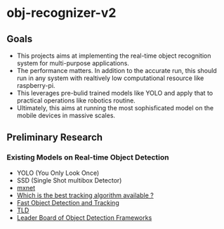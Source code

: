 # obj-recognizer-v2

## Goals
- This projects aims at implementing the real-time object recognition system for multi-purpose applications.
- The performance matters. In addition to the accurate run, this should run in any system with realtively low computational resource like raspberry-pi.
- This leverages pre-bulid trained models like YOLO and apply that to practical operations like robotics routine.
- Ultimately, this aims at running the most sophisficated model on the mobile devices in massive scales.

## Preliminary Research

### Existing Models on Real-time Object Detection

- YOLO (You Only Look Once)
- SSD (Single Shot multibox Detector)
- [mxnet](http://mxnet.io/tutorials/embedded/wine_detector.html)
- [Which is the best tracking algorithm available ?](https://www.researchgate.net/post/Which_is_the_best_tracking_algorithm_available)
- [Fast Object Detection and Tracking](http://mi.eng.cam.ac.uk/~cipolla/lectures/4F12/Slides/old/4F12-detection.pdf)
- [TLD](http://personal.ee.surrey.ac.uk/Personal/Z.Kalal/tld.html)
- [Leader Board of Object Detection Frameworks](https://handong1587.github.io/deep_learning/2015/10/09/object-detection.html)